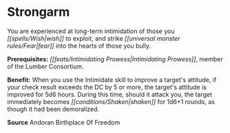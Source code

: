 ﻿---
cssclass: [feats]

---
# Strongarm

You are experienced at long-term intimidation of those you _[[spells/Wish|wish]]_ to exploit, and strike _[[universal monster rules/Fear|fear]]_ into the hearts of those you bully.

**Prerequisites:** _[[feats/Intimidating Prowess|Intimidating Prowess]]_, member of the Lumber Consortium.

**Benefit:** When you use the Intimidate skill to improve a target's attitude, if your check result exceeds the DC by 5 or more, the target's attitude is improved for 5d6 hours. During this time, should it attack you, the target immediately becomes _[[conditions/Shaken|shaken]]_ for 1d6+1 rounds, as though it had been demoralized.

**Source** Andoran Birthplace Of Freedom
